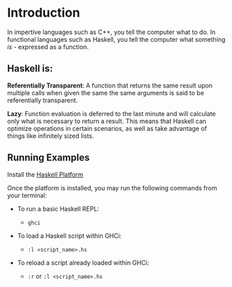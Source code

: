 # Introduction
In impertive languages such as C++, you tell the computer what to do. In functional languages such as Haskell, you tell the computer what something *is* - expressed as a function.

## Haskell is:
**Referentially Transparent**: A function that returns the same result upon multiple calls when given the same the same arguments is said to be referentially transparent.

**Lazy**: Function evaluation is deferred to the last minute and will calculate only what is necessary to return a result. This means that Haskell can optimize operations in certain scenarios, as well as take advantage of things like infinitely sized lists.

## Running Examples
Install the [Haskell Platform](https://www.haskell.org/downloads)

Once the platform is installed, you may run the following commands from your terminal:

* To run a basic Haskell REPL:
    * `ghci`

* To load a Haskell script within GHCi:
    * `:l <script_name>.hs`

* To reload a script already loaded within GHCi:
    * `:r` or `:l <script_name>.hs`
